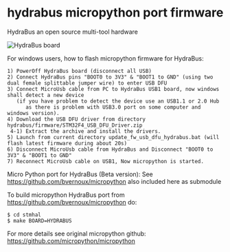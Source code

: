 hydrabus micropython port firmware
========

HydraBus an open source multi-tool hardware

![HydraBus board](https://raw.githubusercontent.com/bvernoux/hydrafw/master/HydraBus_board.jpg)

For windows users, how to flash micropython firmware for HydraBus:

    1) PowerOff HydraBus board (disconnect all USB)
    2) Connect HydraBus pins "BOOT0 to 3V3" & "BOOT1 to GND" (using two dual female splittable jumper wire) to enter USB DFU
    3) Connect MicroUsb cable from PC to HydraBus USB1 board, now windows shall detect a new device
       (if you have problem to detect the device use an USB1.1 or 2.0 Hub
          as there is problem with USB3.0 port on some computer and windows version).
    4) Download the USB DFU driver from directory hydrabus/firmware/STM32F4_USB_DFU_Driver.zip
     4-1) Extract the archive and install the drivers.
    5) Launch from current directory update_fw_usb_dfu_hydrabus.bat (will flash latest firmware during about 20s)
    6) Disconnect MicroUsb cable from HydraBus and Disconnect "BOOT0 to 3V3" & "BOOT1 to GND" 
    7) Reconnect MicroUsb cable on USB1, Now micropython is started.

Micro Python port for HydraBus (Beta version):
See https://github.com/bvernoux/micropython also included here as submodule

To build micropython HydraBus port from https://github.com/bvernoux/micropython do:

    $ cd stmhal
    $ make BOARD=HYDRABUS

For more details see original micropython github: https://github.com/micropython/micropython

